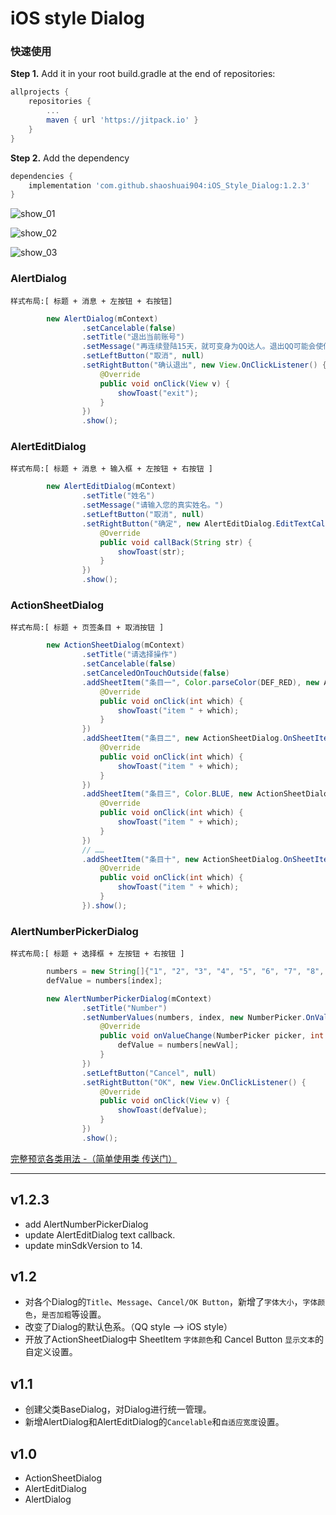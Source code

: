# iOS style Dialog

### 快速使用

**Step 1.** Add it in your root build.gradle at the end of repositories:

```groovy
allprojects {
	repositories {
		...
		maven { url 'https://jitpack.io' }
	}
}
```

**Step 2.** Add the dependency

```groovy
dependencies {
	implementation 'com.github.shaoshuai904:iOS_Style_Dialog:1.2.3'
}
```

![show_01](https://github.com/shaoshuai904/IOSDialog/blob/master/screens/show_01.png)

![show_02](https://github.com/shaoshuai904/IOSDialog/blob/master/screens/show_02.png)

![show_03](https://github.com/shaoshuai904/IOSDialog/blob/master/screens/show_03.png)

###  AlertDialog

	样式布局:[ 标题 + 消息 + 左按钮 + 右按钮]

```java                
        new AlertDialog(mContext)
                .setCancelable(false)
                .setTitle("退出当前账号")
                .setMessage("再连续登陆15天，就可变身为QQ达人。退出QQ可能会使你现有记录归零，确定退出？")
                .setLeftButton("取消", null)
                .setRightButton("确认退出", new View.OnClickListener() {
                    @Override
                    public void onClick(View v) {
                        showToast("exit");
                    }
                })
                .show();
```

### AlertEditDialog

	样式布局:[ 标题 + 消息 + 输入框 + 左按钮 + 右按钮 ]

```java       
        new AlertEditDialog(mContext)
                .setTitle("姓名")
                .setMessage("请输入您的真实姓名。")
                .setLeftButton("取消", null)
                .setRightButton("确定", new AlertEditDialog.EditTextCallListener() {
                    @Override
                    public void callBack(String str) {
                        showToast(str);
                    }
                })
                .show();
```

### ActionSheetDialog

	样式布局:[ 标题 + 页签条目 + 取消按钮 ]
	
```java 
        new ActionSheetDialog(mContext)
                .setTitle("请选择操作")
                .setCancelable(false)
                .setCanceledOnTouchOutside(false)
                .addSheetItem("条目一", Color.parseColor(DEF_RED), new ActionSheetDialog.OnSheetItemClickListener() {
                    @Override
                    public void onClick(int which) {
                        showToast("item " + which);
                    }
                })
                .addSheetItem("条目二", new ActionSheetDialog.OnSheetItemClickListener() {
                    @Override
                    public void onClick(int which) {
                        showToast("item " + which);
                    }
                })
                .addSheetItem("条目三", Color.BLUE, new ActionSheetDialog.OnSheetItemClickListener() {
                    @Override
                    public void onClick(int which) {
                        showToast("item " + which);
                    }
                })
                // ……
                .addSheetItem("条目十", new ActionSheetDialog.OnSheetItemClickListener() {
                    @Override
                    public void onClick(int which) {
                        showToast("item " + which);
                    }
                }).show();
```

### AlertNumberPickerDialog

	样式布局:[ 标题 + 选择框 + 左按钮 + 右按钮 ]

```java 
        numbers = new String[]{"1", "2", "3", "4", "5", "6", "7", "8", "9", "10"};
        defValue = numbers[index];

        new AlertNumberPickerDialog(mContext)
                .setTitle("Number")
                .setNumberValues(numbers, index, new NumberPicker.OnValueChangeListener() {
                    @Override
                    public void onValueChange(NumberPicker picker, int oldVal, int newVal) {
                        defValue = numbers[newVal];
                    }
                })
                .setLeftButton("Cancel", null)
                .setRightButton("OK", new View.OnClickListener() {
                    @Override
                    public void onClick(View v) {
                        showToast(defValue);
                    }
                })
                .show();
```


[完整预览各类用法 -（简单使用类 传送门）](https://github.com/shaoshuai904/iOS_Style_Dialog/blob/master/app/src/main/java/com/maple/iosdialog/MainActivity.java)

----------
## v1.2.3 ##
 - add AlertNumberPickerDialog
 - update AlertEditDialog text callback.
 - update minSdkVersion to 14.

## v1.2 ##
 - 对各个Dialog的`Title`、`Message`、`Cancel/OK Button`，新增了`字体大小`，`字体颜色`，`是否加粗`等设置。
 - 改变了Dialog的默认色系。（QQ style --> iOS style）
 - 开放了ActionSheetDialog中 SheetItem `字体颜色`和 Cancel Button `显示文本`的自定义设置。

## v1.1 ##
 - 创建父类BaseDialog，对Dialog进行统一管理。
 - 新增AlertDialog和AlertEditDialog的`Cancelable`和`自适应宽度`设置。

## v1.0 ##
 - ActionSheetDialog
 - AlertEditDialog
 - AlertDialog

